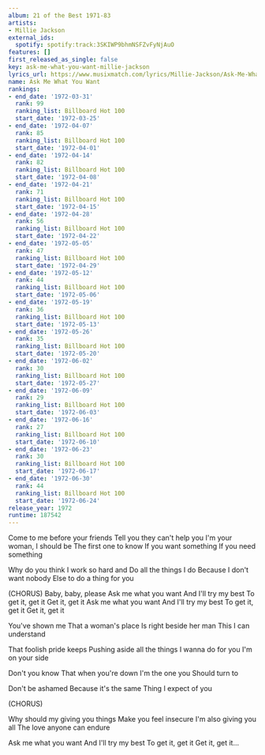```yaml
---
album: 21 of the Best 1971-83
artists:
- Millie Jackson
external_ids:
  spotify: spotify:track:3SKIWP9bhmNSFZvFyNjAuO
features: []
first_released_as_single: false
key: ask-me-what-you-want-millie-jackson
lyrics_url: https://www.musixmatch.com/lyrics/Millie-Jackson/Ask-Me-What-You-Want
name: Ask Me What You Want
rankings:
- end_date: '1972-03-31'
  rank: 99
  ranking_list: Billboard Hot 100
  start_date: '1972-03-25'
- end_date: '1972-04-07'
  rank: 85
  ranking_list: Billboard Hot 100
  start_date: '1972-04-01'
- end_date: '1972-04-14'
  rank: 82
  ranking_list: Billboard Hot 100
  start_date: '1972-04-08'
- end_date: '1972-04-21'
  rank: 71
  ranking_list: Billboard Hot 100
  start_date: '1972-04-15'
- end_date: '1972-04-28'
  rank: 56
  ranking_list: Billboard Hot 100
  start_date: '1972-04-22'
- end_date: '1972-05-05'
  rank: 47
  ranking_list: Billboard Hot 100
  start_date: '1972-04-29'
- end_date: '1972-05-12'
  rank: 44
  ranking_list: Billboard Hot 100
  start_date: '1972-05-06'
- end_date: '1972-05-19'
  rank: 36
  ranking_list: Billboard Hot 100
  start_date: '1972-05-13'
- end_date: '1972-05-26'
  rank: 35
  ranking_list: Billboard Hot 100
  start_date: '1972-05-20'
- end_date: '1972-06-02'
  rank: 30
  ranking_list: Billboard Hot 100
  start_date: '1972-05-27'
- end_date: '1972-06-09'
  rank: 29
  ranking_list: Billboard Hot 100
  start_date: '1972-06-03'
- end_date: '1972-06-16'
  rank: 27
  ranking_list: Billboard Hot 100
  start_date: '1972-06-10'
- end_date: '1972-06-23'
  rank: 30
  ranking_list: Billboard Hot 100
  start_date: '1972-06-17'
- end_date: '1972-06-30'
  rank: 44
  ranking_list: Billboard Hot 100
  start_date: '1972-06-24'
release_year: 1972
runtime: 187542
---
```

Come to me before your friends
Tell you they can't help you
I'm your woman, I should be
The first one to know
If you want something
If you need something

Why do you think
I work so hard and
Do all the things I do
Because I don't want nobody
Else to do a thing for you

(CHORUS)
Baby, baby, please
Ask me what you want
And I'll try my best
To get it, get it
Get it, get it
Ask me what you want
And I'll try my best
To get it, get it
Get it, get it

You've shown me
That a woman's place
Is right beside her man
This I can understand

That foolish pride keeps
Pushing aside all the things
I wanna do for you
I'm on your side

Don't you know
That when you're down
I'm the one you
Should turn to

Don't be ashamed
Because it's the same
Thing I expect of you

(CHORUS)

Why should my giving you things
Make you feel insecure
I'm also giving you all
The love anyone can endure

Ask me what you want
And I'll try my best
To get it, get it
Get it, get it...
